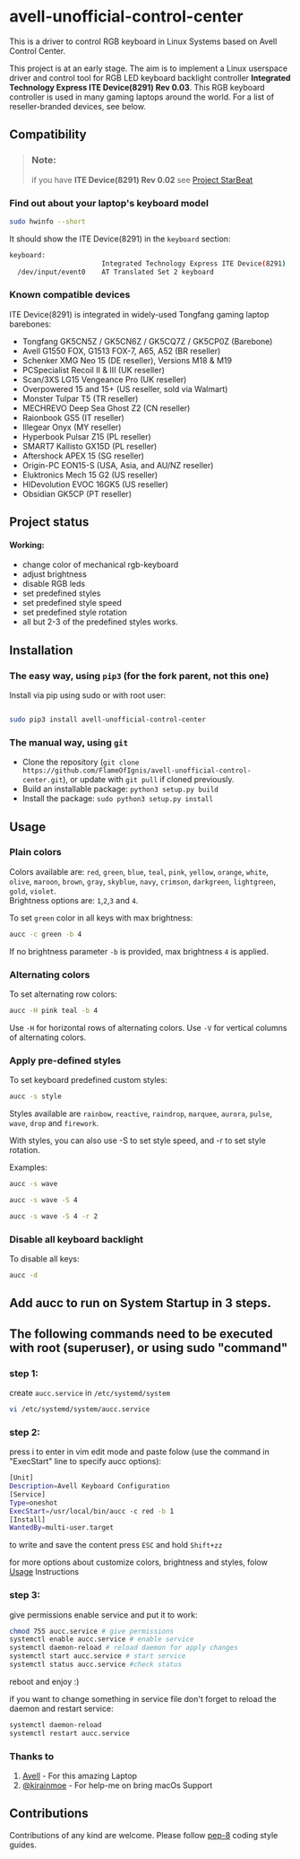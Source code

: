 # avell-unofficial-control-center

This is a driver to control RGB keyboard in Linux Systems based on Avell Control Center.

This project is at an early stage.
The aim is to implement a Linux userspace driver and control tool for RGB LED keyboard backlight controller **Integrated Technology Express ITE Device(8291) Rev 0.03**.
This RGB keyboard controller is used in many gaming laptops around the world.
For a list of reseller-branded devices, see below.

## Compatibility

> ### **Note:**
>
> if you have **ITE Device(8291) Rev 0.02**
> see [Project StarBeat](https://github.com/kirainmoe/project-starbeat)

### Find out about your laptop's keyboard model

```bash
sudo hwinfo --short
```

It should show the ITE Device(8291) in the `keyboard` section:

```bash
keyboard:
                       Integrated Technology Express ITE Device(8291)
  /dev/input/event0    AT Translated Set 2 keyboard
```

### Known compatible devices

ITE Device(8291) is integrated in widely-used Tongfang gaming laptop barebones:

- Tongfang GK5CN5Z / GK5CN6Z / GK5CQ7Z / GK5CP0Z (Barebone)
- Avell G1550 FOX, G1513 FOX-7, A65, A52 (BR reseller)
- Schenker XMG Neo 15 (DE reseller), Versions M18 & M19
- PCSpecialist Recoil II & III (UK reseller)
- Scan/3XS LG15 Vengeance Pro (UK reseller)
- Overpowered 15 and 15+ (US reseller, sold via Walmart)
- Monster Tulpar T5 (TR reseller)
- MECHREVO Deep Sea Ghost Z2 (CN reseller)
- Raionbook GS5 (IT reseller)
- Illegear Onyx (MY reseller)
- Hyperbook Pulsar Z15 (PL reseller)
- SMART7 Kallisto GX15D (PL reseller)
- Aftershock APEX 15 (SG reseller)
- Origin-PC EON15-S (USA, Asia, and AU/NZ reseller)
- Eluktronics Mech 15 G2 (US reseller)
- HIDevolution EVOC 16GK5 (US reseller)
- Obsidian GK5CP (PT reseller)

## Project status

#### Working:

- change color of mechanical rgb-keyboard
- adjust brightness
- disable RGB leds
- set predefined styles
- set predefined style speed
- set predefined style rotation
- all but 2-3 of the predefined styles works.

## Installation

### The easy way, using `pip3` (for the fork parent, not this one)

Install via pip using sudo or with root user:

```bash

sudo pip3 install avell-unofficial-control-center

```

### The manual way, using `git`

- Clone the repository (`git clone https://github.com/FlameOfIgnis/avell-unofficial-control-center.git`), or update with `git pull` if cloned previously.
- Build an installable package: `python3 setup.py build`
- Install the package: `sudo python3 setup.py install`

## Usage

### Plain colors

Colors available are: `red`, `green`, `blue`, `teal`, `pink`, `yellow`, `orange`, `white`, `olive`, `maroon`, `brown`, `gray`, `skyblue`, `navy`, `crimson`, `darkgreen`, `lightgreen`, `gold`, `violet`.<br>
Brightness options are: `1`,`2`,`3` and `4`.<br>

To set `green` color in all keys with max brightness:

```bash
aucc -c green -b 4
```

If no brightness parameter `-b` is provided, max brightness `4` is applied.

### Alternating colors

To set alternating row colors:

```bash
aucc -H pink teal -b 4
```

Use `-H` for horizontal rows of alternating colors.
Use `-V` for vertical columns of alternating colors.

### Apply pre-defined styles

To set keyboard predefined custom styles:

```bash
aucc -s style
```

Styles available are `rainbow`, `reactive`, `raindrop`, `marquee`, `aurora`, `pulse`, `wave`, `drop` and `firework`.

With styles, you can also use -S to set style speed, and -r to set style rotation.

Examples:
```bash
aucc -s wave
```

```bash
aucc -s wave -S 4
```

```bash
aucc -s wave -S 4 -r 2
```


### Disable all keyboard backlight

To disable all keys:

```bash
aucc -d
```

## Add aucc to run on System Startup in 3 steps.

## The following commands need to be executed with root (superuser), or using sudo "command"

### step 1:

create `aucc.service` in `/etc/systemd/system`

```bash
vi /etc/systemd/system/aucc.service
```

### step 2:

press i to enter in vim edit mode and paste folow (use the command in "ExecStart" line to specify aucc options):

```bash
[Unit]
Description=Avell Keyboard Configuration
[Service]
Type=oneshot
ExecStart=/usr/local/bin/aucc -c red -b 1
[Install]
WantedBy=multi-user.target
```

to write and save the content press `ESC` and hold `Shift+zz`

for more options about customize colors, brightness and styles, folow [Usage](https://github.com/rodgomesc/avell-unofficial-control-center#usage) Instructions

### step 3:

give permissions enable service and put it to work:

```bash
chmod 755 aucc.service # give permissions
systemctl enable aucc.service # enable service
systemctl daemon-reload # reload daemon for apply changes
systemctl start aucc.service # start service
systemctl status aucc.service #check status
```

reboot and enjoy :)

if you want to change something in service file don't forget to reload the daemon and restart service:

```bash
systemctl daemon-reload
systemctl restart aucc.service
```

### Thanks to

1. [Avell](https://avell.com.br/) - For this amazing Laptop
2. [@kirainmoe](https://github.com/kirainmoe) - For help-me on bring macOs Support

## Contributions

Contributions of any kind are welcome. Please follow [pep-8](https://www.python.org/dev/peps/pep-0008/) coding style guides.
